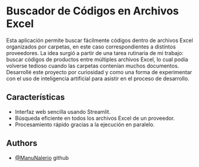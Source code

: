 
# Buscador de Códigos en Archivos Excel

Esta aplicación permite buscar fácilmente códigos dentro de archivos Excel organizados por carpetas, en este caso correspondientes a distintos proveedores.
La idea surgió a partir de una tarea rutinaria de mi trabajo: buscar códigos de productos entre múltiples archivos Excel, lo cual podía volverse tedioso cuando las carpetas contenían muchos documentos.
Desarrollé este proyecto por curiosidad y como una forma de experimentar con el uso de inteligencia artificial para asistir en el proceso de desarrollo.

## Características

- Interfaz web sencilla usando Streamlit.
- Búsqueda eficiente en todos los archivos Excel de un proveedor.
- Procesamiento rápido gracias a la ejecución en paralelo.

## Authors

- [@ManuNalerio](https://github.com/ManuNalerio) github

